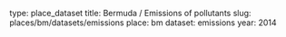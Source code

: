 type: place_dataset
title: Bermuda / Emissions of pollutants
slug: places/bm/datasets/emissions
place: bm
dataset: emissions
year: 2014
